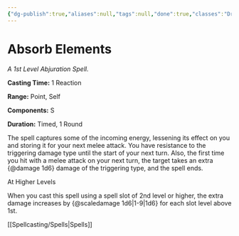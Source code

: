 ```yaml
---
{"dg-publish":true,"aliases":null,"tags":null,"done":true,"classes":"Druid, Ranger, Sorcerer, Wizard, Artificer,","spellLevel":1,"school":"Abjuration","source":"XGE","permalink":"/spells/absorb-elements/","dgHomeLink":false,"dgPassFrontmatter":true}
---
```


# Absorb Elements
*A 1st Level Abjuration Spell.*

**Casting Time:** 1 Reaction

**Range:** Point, Self

**Components:** S 

**Duration:** Timed, 1 Round

The spell captures some of the incoming energy, lessening its effect on you and storing it for your next melee attack. You have resistance to the triggering damage type until the start of your next turn. Also, the first time you hit with a melee attack on your next turn, the target takes an extra {@damage 1d6} damage of the triggering type, and the spell ends.

At Higher Levels

When you cast this spell using a spell slot of 2nd level or higher, the extra damage increases by {@scaledamage 1d6|1-9|1d6} for each slot level above 1st.

[[Spellcasting/Spells|Spells]]